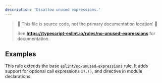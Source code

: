 ```yaml
---
description: 'Disallow unused expressions.'
---
```


> 🛑 This file is source code, not the primary documentation location! 🛑
>
> See **<https://typescript-eslint.io/rules/no-unused-expressions>** for documentation.

## Examples

This rule extends the base [`eslint/no-unused-expressions`](https://eslint.org/docs/rules/no-unused-expressions) rule.
It adds support for optional call expressions `x?.()`, and directive in module declarations.
